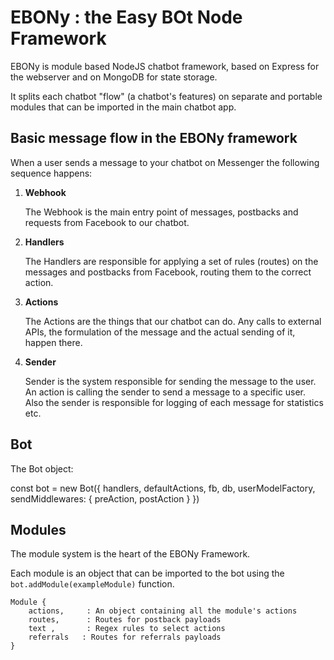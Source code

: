 # EBONy : the Easy BOt Node Framework 
EBONy is module based NodeJS chatbot framework, based on Express for the webserver and on MongoDB for state storage. 

It splits each chatbot "flow" (a chatbot's features) on separate and portable modules that can be imported in the main chatbot app.

## Basic message flow in the EBONy framework

When a user sends a message to your chatbot on Messenger the following sequence happens:

1. **Webhook**

    The Webhook is the main entry point of messages, postbacks and requests from Facebook to our chatbot.
2. **Handlers**

    The Handlers are responsible for applying a set of rules (routes) on the messages and postbacks from Facebook, routing them to the correct action.
3. **Actions**

    The Actions are the things that our chatbot can do. Any calls to external APIs, the formulation of the message and the actual sending of it, happen there.
4. **Sender**

    Sender is the system responsible for sending the message to the user. An action is calling the sender to send a message to a specific user. Also the sender is responsible for logging of each message for statistics etc.

## Bot

The Bot object: 

const bot = new Bot({
    handlers,
    defaultActions,
    fb,
    db,
    userModelFactory, 
    sendMiddlewares: {
        preAction,
        postAction
    }
})



## Modules

The module system is the heart of the EBONy Framework. 

Each module is an object that can be imported to the bot using the `bot.addModule(exampleModule)` function.

```
Module {
    actions,     : An object containing all the module's actions
    routes,      : Routes for postback payloads
    text ,       : Regex rules to select actions
    referrals   : Routes for referrals payloads
}
```

